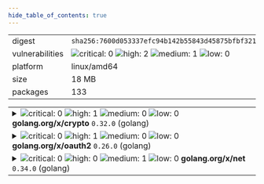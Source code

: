 ```yaml
---
hide_table_of_contents: true
---
```


<table>
<tr><td>digest</td><td><code>sha256:7600d053337efc94b142b55843d45875bfbf321e2ae6f6c9acb8656d4492f67e</code></td><tr><tr><td>vulnerabilities</td><td><img alt="critical: 0" src="https://img.shields.io/badge/critical-0-lightgrey"/> <img alt="high: 2" src="https://img.shields.io/badge/high-2-e25d68"/> <img alt="medium: 1" src="https://img.shields.io/badge/medium-1-fbb552"/> <img alt="low: 0" src="https://img.shields.io/badge/low-0-lightgrey"/> <!-- unspecified: 0 --></td></tr>
<tr><td>platform</td><td>linux/amd64</td></tr>
<tr><td>size</td><td>18 MB</td></tr>
<tr><td>packages</td><td>133</td></tr>
</table>
</details></table>
</details>

<table>
<tr><td valign="top">
<details><summary><img alt="critical: 0" src="https://img.shields.io/badge/C-0-lightgrey"/> <img alt="high: 1" src="https://img.shields.io/badge/H-1-e25d68"/> <img alt="medium: 0" src="https://img.shields.io/badge/M-0-lightgrey"/> <img alt="low: 0" src="https://img.shields.io/badge/L-0-lightgrey"/> <!-- unspecified: 0 --><strong>golang.org/x/crypto</strong> <code>0.32.0</code> (golang)</summary>

<small><code>pkg:golang/golang.org/x/crypto@0.32.0</code></small><br/>
<a href="https://scout.docker.com/v/CVE-2025-22869?s=golang&n=crypto&ns=golang.org%2Fx&t=golang&vr=%3C0.35.0"><img alt="high : CVE--2025--22869" src="https://img.shields.io/badge/CVE--2025--22869-lightgrey?label=high%20&labelColor=e25d68"/></a> 

<table>
<tr><td>Affected range</td><td><code>&lt;0.35.0</code></td></tr>
<tr><td>Fixed version</td><td><code>0.35.0</code></td></tr>
<tr><td>EPSS Score</td><td><code>0.045%</code></td></tr>
<tr><td>EPSS Percentile</td><td><code>18th percentile</code></td></tr>
</table>

<details><summary>Description</summary>
<blockquote>

SSH servers which implement file transfer protocols are vulnerable to a denial of service attack from clients which complete the key exchange slowly, or not at all, causing pending content to be read into memory, but never transmitted.

</blockquote>
</details>
</details></td></tr>

<tr><td valign="top">
<details><summary><img alt="critical: 0" src="https://img.shields.io/badge/C-0-lightgrey"/> <img alt="high: 1" src="https://img.shields.io/badge/H-1-e25d68"/> <img alt="medium: 0" src="https://img.shields.io/badge/M-0-lightgrey"/> <img alt="low: 0" src="https://img.shields.io/badge/L-0-lightgrey"/> <!-- unspecified: 0 --><strong>golang.org/x/oauth2</strong> <code>0.26.0</code> (golang)</summary>

<small><code>pkg:golang/golang.org/x/oauth2@0.26.0</code></small><br/>
<a href="https://scout.docker.com/v/CVE-2025-22868?s=golang&n=oauth2&ns=golang.org%2Fx&t=golang&vr=%3C0.27.0"><img alt="high : CVE--2025--22868" src="https://img.shields.io/badge/CVE--2025--22868-lightgrey?label=high%20&labelColor=e25d68"/></a> 

<table>
<tr><td>Affected range</td><td><code>&lt;0.27.0</code></td></tr>
<tr><td>Fixed version</td><td><code>0.27.0</code></td></tr>
<tr><td>EPSS Score</td><td><code>0.045%</code></td></tr>
<tr><td>EPSS Percentile</td><td><code>18th percentile</code></td></tr>
</table>

<details><summary>Description</summary>
<blockquote>

An attacker can pass a malicious malformed token which causes unexpected memory to be consumed during parsing.

</blockquote>
</details>
</details></td></tr>

<tr><td valign="top">
<details><summary><img alt="critical: 0" src="https://img.shields.io/badge/C-0-lightgrey"/> <img alt="high: 0" src="https://img.shields.io/badge/H-0-lightgrey"/> <img alt="medium: 1" src="https://img.shields.io/badge/M-1-fbb552"/> <img alt="low: 0" src="https://img.shields.io/badge/L-0-lightgrey"/> <!-- unspecified: 0 --><strong>golang.org/x/net</strong> <code>0.34.0</code> (golang)</summary>

<small><code>pkg:golang/golang.org/x/net@0.34.0</code></small><br/>
<a href="https://scout.docker.com/v/CVE-2025-22870?s=github&n=net&ns=golang.org%2Fx&t=golang&vr=%3C0.36.0"><img alt="medium : CVE--2025--22870" src="https://img.shields.io/badge/CVE--2025--22870-lightgrey?label=medium%20&labelColor=fbb552"/></a> <i>Improper Input Validation</i>

<table>
<tr><td>Affected range</td><td><code>&lt;0.36.0</code></td></tr>
<tr><td>Fixed version</td><td><code>0.36.0</code></td></tr>
<tr><td>EPSS Score</td><td><code>0.045%</code></td></tr>
<tr><td>EPSS Percentile</td><td><code>18th percentile</code></td></tr>
</table>

<details><summary>Description</summary>
<blockquote>

Matching of hosts against proxy patterns can improperly treat an IPv6 zone ID as a hostname component. For example, when the NO_PROXY environment variable is set to "*.example.com", a request to "[::1%25.example.com]:80` will incorrectly match and not be proxied.

</blockquote>
</details>
</details></td></tr>
</table>

